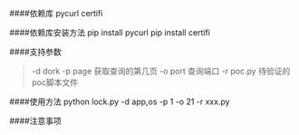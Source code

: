 ####依赖库
  pycurl certifi

####依赖库安装方法
  pip  install  pycurl
  pip  install  certifi

####支持参数
  >-d  dork
  >-p  page     获取查询的第几页
  >-o  port     查询端口
  >-r  poc.py   待验证的poc脚本文件

####使用方法
  python lock.py -d app,os -p 1 -o 21 -r xxx.py

####注意事项

